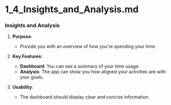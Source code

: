 # 1_4_Insights_and_Analysis.md

### Insights and Analysis

1. **Purpose**:
   - Provide you with an overview of how you're spending your time.

2. **Key Features**:
   - **Dashboard**: You can see a summary of your time usage.
   - **Analysis**: The app can show you how aligned your activities are with your goals.

3. **Usability**:
   - The dashboard should display clear and concise information.

